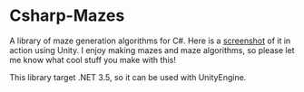 # Csharp-Mazes
A library of maze generation algorithms for C#. Here is a [screenshot](https://1drv.ms/i/s!AjsYjEgx93fhgdptGv1Q9BMDBodk-Q) of it in action using Unity. I enjoy making mazes and maze algorithms, so please let me know what cool stuff you make with this!

This library target .NET 3.5, so it can be used with UnityEngine. 
